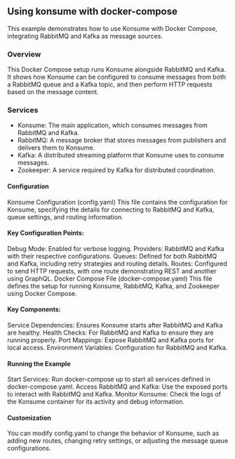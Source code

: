 ## Using konsume with docker-compose

This example demonstrates how to use Konsume with Docker Compose, integrating RabbitMQ and Kafka as message sources.

### Overview
This Docker Compose setup runs Konsume alongside RabbitMQ and Kafka. It shows how Konsume can be configured to consume messages from both a RabbitMQ queue and a Kafka topic, and then perform HTTP requests based on the message content.

### Services
- Konsume: The main application, which consumes messages from RabbitMQ and Kafka.
- RabbitMQ: A message broker that stores messages from publishers and delivers them to Konsume.
- Kafka: A distributed streaming platform that Konsume uses to consume messages.
- Zookeeper: A service required by Kafka for distributed coordination.

#### Configuration
Konsume Configuration (config.yaml)
This file contains the configuration for Konsume, specifying the details for connecting to RabbitMQ and Kafka, queue settings, and routing information.

#### Key Configuration Points:
Debug Mode: Enabled for verbose logging.
Providers: RabbitMQ and Kafka with their respective configurations.
Queues: Defined for both RabbitMQ and Kafka, including retry strategies and routing details.
Routes: Configured to send HTTP requests, with one route demonstrating REST and another using GraphQL.
Docker Compose File (docker-compose.yaml)
This file defines the setup for running Konsume, RabbitMQ, Kafka, and Zookeeper using Docker Compose.

#### Key Components:
Service Dependencies: Ensures Konsume starts after RabbitMQ and Kafka are healthy.
Health Checks: For RabbitMQ and Kafka to ensure they are running properly.
Port Mappings: Expose RabbitMQ and Kafka ports for local access.
Environment Variables: Configuration for RabbitMQ and Kafka.

#### Running the Example
Start Services: Run docker-compose up to start all services defined in docker-compose.yaml.
Access RabbitMQ and Kafka: Use the exposed ports to interact with RabbitMQ and Kafka.
Monitor Konsume: Check the logs of the Konsume container for its activity and debug information.

#### Customization
You can modify config.yaml to change the behavior of Konsume, such as adding new routes, changing retry settings, or adjusting the message queue configurations.